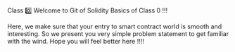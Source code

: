 Class 0️⃣
Welcome to Git of Solidity Basics of Class 0 !!!

Here, we make sure that your entry to smart contract world is smooth and interesting. So we present you very simple problem statement to get familiar with the wind. Hope you will feel better here !!!!